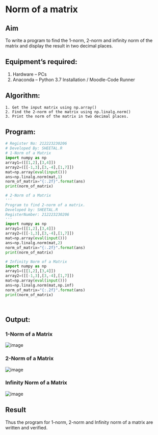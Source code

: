 # Norm of a matrix
## Aim
To write a program to find the 1-norm, 2-norm and infinity norm of the matrix and display the result in two decimal places.
## Equipment’s required:
1.	Hardware – PCs
2.	Anaconda – Python 3.7 Installation / Moodle-Code Runner
## Algorithm:
	1. Get the input matrix using np.array()   
    2. Find the 2-norm of the matrix using np.linalg.norm()
	3. Print the norm of the matrix in two decimal places.
## Program:
```Python
# Register No: 212223230206
# Developed By: SHEETAL.R
# 1-Norm of a Matrix
import numpy as np
array1=([[1,2],[3,4]])
array2=([[-1,3],[3,-4],[1,7]])
mat=np.array(eval(input()))
ans=np.linalg.norm(mat,1)
norm_of_matrix="{:.2f}".format(ans)
print(norm_of_matrix)

# 2-Norm of a Matrix
'''
Program to find 2-norm of a matrix.
Developed by: SHEETAL.R
RegisterNumber: 212223230206
'''
import numpy as np
array1=([[1,2],[3,4]])
array2=([[-1,3],[3,-4],[1,7]])
mat=np.array(eval(input()))
ans=np.linalg.norm(mat,2)
norm_of_matrix="{:.2f}".format(ans)
print(norm_of_matrix)

# Infinity Norm of a Matrix
import numpy as np
array1=([[1,2],[3,4]])
array2=([[-1,3],[3,-4],[1,7]])
mat=np.array(eval(input()))
ans=np.linalg.norm(mat,np.inf)
norm_of_matrix="{:.2f}".format(ans)
print(norm_of_matrix)




```
## Output:
### 1-Norm of a Matrix
![image](https://github.com/Sheetalshee/Norm-of-a-matrix/assets/144979107/7c303a15-a0e7-47b8-a593-9d58a743e6f3)


### 2-Norm of a Matrix
![image](https://github.com/Sheetalshee/Norm-of-a-matrix/assets/144979107/1d2442d0-5424-4f3c-9764-6bb905613d35)


### Infinity Norm of a Matrix
![image](https://github.com/Sheetalshee/Norm-of-a-matrix/assets/144979107/976ac6fb-ab4f-4137-88e7-aefb35bceb0d)


## Result
Thus the program for 1-norm, 2-norm and Infinity norm of a matrix are written and verified.

